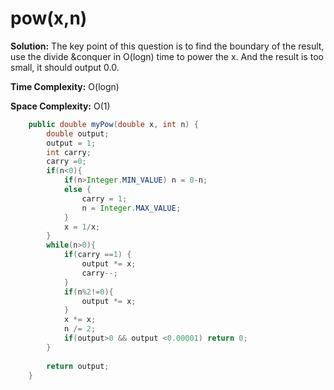 # pow(x,n)
**Solution:** The key point of this question is to find the boundary of the result, use the divide &conquer in O(logn) time to power the x. And the result is too small, it should output 0.0. 

**Time Complexity:** O(logn)

**Space Complexity:** O(1)


```java
    public double myPow(double x, int n) {
        double output;
        output = 1;
        int carry;
        carry =0;
        if(n<0){
            if(n>Integer.MIN_VALUE) n = 0-n;
            else {
                carry = 1;
                n = Integer.MAX_VALUE;
            }
            x = 1/x;
        }
        while(n>0){
            if(carry ==1) {
                output *= x;
                carry--;
            }
            if(n%2!=0){
                output *= x;
            }
            x *= x;
            n /= 2;
            if(output>0 && output <0.00001) return 0;
        }
        
        return output;
    }
```